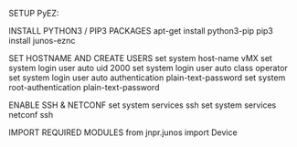 
SETUP PyEZ: 

INSTALL PYTHON3 / PIP3 PACKAGES
apt-get install python3-pip
pip3 install junos-eznc


SET HOSTNAME AND CREATE USERS
set system host-name vMX
set system login user auto uid 2000
set system login user auto class operator
set system login user auto authentication plain-text-password <password>
set system root-authentication plain-text-password <password>

  
ENABLE SSH & NETCONF
set system services ssh
set system services netconf ssh

  
IMPORT REQUIRED MODULES 
from jnpr.junos import Device

